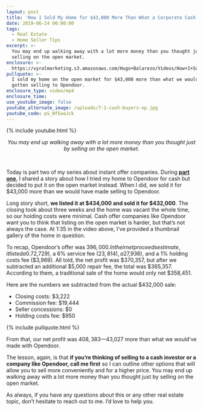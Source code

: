 ```yaml
---
layout: post
title: 'How I Sold My Home for $43,000 More Than What a Corporate Cash Buyer Could’ve'
date: 2019-06-24 00:00:00
tags:
  - Real Estate
  - Home Seller Tips
excerpt: >-
  You may end up walking away with a lot more money than you thought just by
  selling on the open market.
enclosure: >-
  https://vyralmarketing.s3.amazonaws.com/Hugo+Balarezo/Videos/How+I+Sold+My+Home+for+%2443%2C000+More+Than+What+a+Corporate+Cash+Buyer+Couldve.mp4
pullquote: >-
  I sold my home on the open market for $43,000 more than what we would’ve
  gotten selling to Opendoor.
enclosure_type: video/mp4
enclosure_time:
use_youtube_image: false
youtube_alternate_image: /uploads/7-1-cash-buyers-np.jpg
youtube_code: pS_WfEwaJck
---
```


{% include youtube.html %}

<center><em>You may end up walking away with a lot more money than you thought just by selling on the open market.</em></center>

&nbsp;

Today is part two of my series about instant offer companies. During <u><strong><a target="_blank" href="https://homes-lifestyles.com/what-really-happens-when-you-work-with-an-instant-offer-company.html">part one</a></strong></u>, I shared a story about how I tried my home to Opendoor for cash but decided to put it on the open market instead. When I did, we sold it for $43,000 more than we would have made selling to Opendoor.

Long story short, **we listed it at $434,000 and sold it for $432,000**. The closing took about three weeks and the home was vacant the whole time, so our holding costs were minimal. Cash offer companies like Opendoor want you to think that listing on the open market is harder, but that’s not always the case. At 1:35 in the video above, I’ve provided a thumbnail gallery of the home in question.

To recap, Opendoor’s offer was $396,000. In their net proceeds estimate, it listed a 0.7% closing costs fee ($2,729), a 6% service fee ($23,814), a 2% seller concessions fee ($7,936), and a 1% holding costs fee ($3,969). All told, the net profit was $370,357, but after we subtracted an additional $5,000 repair fee, the total was $365,357. According to them, a traditional sale of the home would only net $358,451.

Here are the numbers we subtracted from the actual $432,000 sale:

* Closing costs: $3,222
* Commission fee: $19,444
* Seller concessions: $0
* Holding costs fee: $950

{% include pullquote.html %}

From that, our net profit was $408,383—$43,027 more than what we would’ve made with Opendoor.

The lesson, again, is that **if you’re thinking of selling to a cash investor or a company like Opendoor, call me first** so I can outline other options that will allow you to sell more conveniently and for a higher price. You may end up walking away with a lot more money than you thought just by selling on the open market.

As always, if you have any questions about this or any other real estate topic, don’t hesitate to reach out to me. I’d love to help you.